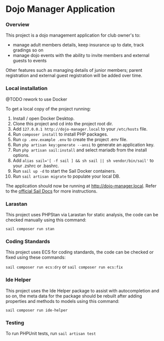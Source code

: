 # Dojo Manager Application

### Overview

This project is a dojo management application for club owner's to:

- manage adult members details, keep insurance up to date, track gradings so on
- manage dojo events with the ability to invite members and external guests to events

Other features such as managing details of junior members; parent registration and external guest registration will be added over time.

### Local installation

@TODO rework to use Docker

To get a local copy of the project running:

1. Install / open Docker Desktop.
2. Clone this project and cd into the project root dir.
3. Add ``127.0.0.1 http://dojo-manager.local`` to your ``/etc/hosts`` file.
4. Run ``composer install`` to install PHP packages.
5. Run ``cp .env.example .env`` to create the project .env file.
6. Run ``php artisan key:generate --ansi`` to generate an application key.
7. Run ``php artisan sail:install`` and select mariadb from the install options.
8. Add ``alias sail='[ -f sail ] && sh sail || sh vendor/bin/sail'`` to your .zshrc or .bashrc.
9. Run ``sail up -d`` to start the Sail Docker containers.
10. Run ``sail artisan migrate`` to populate your local DB. 

The application should now be running at http://dojo-manager.local. Refer to the [official Sail Docs](https://laravel.com/docs/9.x/sail)
for more instructions.

### Larastan

This project uses PHPStan via Larastan for static analysis, the code can be checked manually using this command:

``sail composer run stan``

### Coding Standards

This project uses ECS for coding standards, the code can be checked or fixed using these commands:

``sail composer run ecs:dry`` or ``sail composer run ecs:fix``

### Ide Helper

This project uses the Ide Helper package to assist with autocompletion and so on, the meta data for the package should be rebuilt after adding properties and methods to models using this command:

``sail composer run ide-helper``

### Testing

To run PHPUnit tests, run ``sail artisan test``
